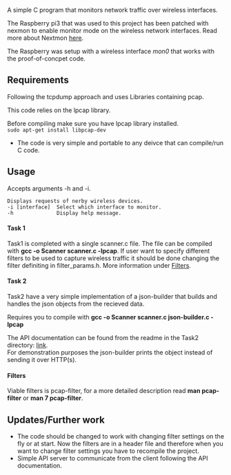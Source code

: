 A simple C program that monitors network traffic over wireless interfaces.


The Raspberry pi3 that was used to this project has been patched with nexmon to enable monitor mode on the wireless network interfaces.
Read more about Nextmon [here](https://github.com/seemoo-lab/nexmon).

The Raspberry was setup with a wireless interface *mon0* that works with the proof-of-concpet code.


## Requirements

Following the tcpdump approach and uses Libraries containing pcap.

This code relies on the lpcap library.

Before compiling make sure you have lpcap library installed.  
`sudo apt-get install libpcap-dev`

- The code is very simple and portable to any deivce that can compile/run C code.


## Usage

Accepts arguments -h and -i.

```
Displays requests of nerby wireless devices.
-i [interface]  Select which interface to monitor.
-h              Display help message.
```

#### Task 1  
Task1 is completed with a single scanner.c file.
The file can be compiled with **gcc -o Scanner scanner.c -lpcap**.
If user want to specify different filters to be used to capture wireless traffic it should be done changing the filter definiting in filter_params.h. More information under [Filters](README.md#filters).

#### Task 2

Task2 have a very simple implementation of a json-builder that builds and handles the json objects from the recieved data.

Requires you to compile with **gcc -o Scanner scanner.c json-builder.c -lpcap**

The API documentation can be found from the readme in the Task2 directory: [link](Task2#api-documentation).  
For demonstration purposes the json-builder prints the object instead of sending it over HTTP(s).

#### Filters  
Viable filters is pcap-filter, for a more detailed description read **man pcap-filter** or **man 7 pcap-filter**.

## Updates/Further work

* The code should be changed to work with changing filter settings on the fly or at start.
  Now the filters are in a header file and therefore when you want to change filter settings you have to recompile the project.
* Simple API server to communicate from the client following the API documentation.
